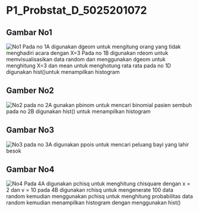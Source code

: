 # P1_Probstat_D_5025201072
## Gambar No1
![No1](https://user-images.githubusercontent.com/103353262/162608565-4103604a-4756-40b4-9b2d-8e7fe3dec907.jpg)
Pada no 1A digunakan dgeom untuk mengitung orang yang tidak menghadiri acara dengan X=3
Pada no 1B digunakan rdeom untuk memvisualisasikan data random dan menggunakan dgeom untuk menghitung X=3 dan mean untuk menghotung rata rata
pada no 1D digunakan hist()untuk menampilkan histogram

## Gamber No2
![No2](https://user-images.githubusercontent.com/103353262/162608579-76070819-8ec3-4733-a401-1842fc302aaa.jpg)
pada no 2A gunakan pbinom untuk mencari binomial pasien sembuh
pada no 2B digunakan hist() untuk menampilkan histogram

## Gambar No3
![No3](https://user-images.githubusercontent.com/103353262/162608583-a6226eff-46d9-47bd-b427-0757b0d3681c.jpg)
pada no 3A digunakan ppois untuk mencari peluang bayi yang lahir besok

## Gambar No4
![No4](https://user-images.githubusercontent.com/103353262/162608587-a09b2b0d-1e46-480a-8ee5-8d430e197a03.jpg)
Pada 4A digunakan pchisq untuk menghitung chisquare dengan x = 2 dan v = 10
pada 4B digunakan rchisq untuk mengenerate 100 data random kemudian menggunakan pchisq untuk menghitung probabilitas data random
kemudian menampilkan histogram dengan menggunakan hist()

